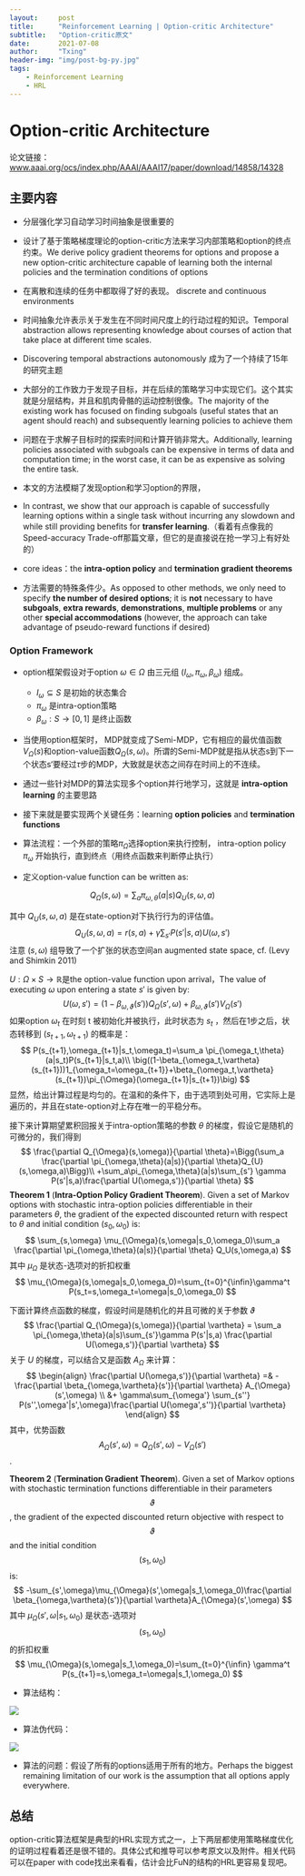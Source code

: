 ```yaml
---
layout:     post
title:      "Reinforcement Learning | Option-critic Architecture"
subtitle:   "Option-critic原文"
date:       2021-07-08
author:     "Txing"
header-img: "img/post-bg-py.jpg"
tags:
    - Reinforcement Learning
    - HRL
---
```


# Option-critic Architecture

论文链接：www.aaai.org/ocs/index.php/AAAI/AAAI17/paper/download/14858/14328

## 主要内容

- 分层强化学习自动学习时间抽象是很重要的
- 设计了基于策略梯度理论的option-critic方法来学习内部策略和option的终点约束。We derive policy gradient theorems for options and propose a new option-critic architecture capable of learning both the internal policies and the termination conditions of options
- 在离散和连续的任务中都取得了好的表现。 discrete and continuous environments
- 时间抽象允许表示关于发生在不同时间尺度上的行动过程的知识。Temporal abstraction allows representing knowledge about courses of action that take place at different time scales.

- Discovering temporal abstractions autonomously 成为了一个持续了15年的研究主题

- 大部分的工作致力于发现子目标，并在后续的策略学习中实现它们。这个其实就是分层结构，并且和肌肉骨骼的运动控制很像。The majority of the existing work has focused on finding subgoals (useful states that an agent should reach) and subsequently learning policies to achieve them
- 问题在于求解子目标时的探索时间和计算开销非常大。Additionally, learning policies associated with subgoals can be expensive in terms of data and computation time; in the worst case, it can be as expensive as solving the entire task.

- 本文的方法模糊了发现option和学习option的界限，
- In contrast, we show that our approach is capable of successfully learning options within a single task without incurring any slowdown and while still providing benefits for **transfer learning**.（看着有点像我的Speed-accuracy Trade-off那篇文章，但它的是直接说在抢一学习上有好处的）

- core ideas：the **intra-option policy** and **termination gradient theorems**

- 方法需要的特殊条件少。As opposed to other methods, we only need to specify **the number of desired options**; it is **not** necessary to have **subgoals**, **extra rewards**, **demonstrations**, **multiple problems** or any other **special accommodations** (however, the approach can take advantage of pseudo-reward functions if desired)

### Option Framework

- option框架假设对于option $\omega\in \Omega$ 由三元组 $(I_{\omega},\pi_{\omega},\beta_{\omega})$ 组成。
  - $I_{\omega} \subseteq S$ 是初始的状态集合
  - $\pi_{\omega}$ 是intra-option策略
  - $\beta_{\omega}:S\rightarrow[0,1]$ 是终止函数

- 当使用option框架时， MDP就变成了Semi-MDP，它有相应的最优值函数$V_{\Omega}(s)$和option-value函数$Q_{\Omega}(s,\omega)$。所谓的Semi-MDP就是指从状态s到下一个状态s‘要经过$\tau$步的MDP，大致就是状态之间存在时间上的不连续。
- 通过一些针对MDP的算法实现多个option并行地学习，这就是 **intra-option learning** 的主要思路
- 接下来就是要实现两个关键任务：learning **option policies** and **termination functions**
- 算法流程：一个外部的策略$\pi_{\Omega}$选择option来执行控制， intra-option policy $\pi_{\omega}$ 开始执行，直到终点（用终点函数来判断停止执行）
- 定义option-value function can be written as:

$$
Q_{\Omega}(s,\omega)=\sum_a \pi_{\omega,\theta}(a|s)Q_{U}(s,\omega,a)
$$

其中 $Q_{U}(s,\omega,a)$ 是在state-option对下执行行为的评估值。
$$
Q_{U}(s,\omega,a)=r(s,a)+\gamma\sum_{s'}P(s'|s,a)U(\omega,s')
$$
注意 $(s,\omega)$ 组导致了一个扩张的状态空间an augmented state space, cf. (Levy and Shimkin 2011)

$U:\Omega \times S\rightarrow \mathbb{R}$是the option-value function upon arrival，The value of executing $\omega$ upon entering a state $s'$ is given by:
$$
U(\omega,s')=(1-\beta_{\omega,\vartheta}(s'))Q_{\Omega}(s',\omega)+\beta_{\omega,\vartheta}(s')V_{\Omega}(s')
$$
如果option $\omega_t$ 在时刻 t 被初始化并被执行，此时状态为 $s_t$ ，然后在1步之后，状态转移到 $(s_{t+1},\omega_{t+1})$ 的概率是：
$$
P(s_{t+1},\omega_{t+1}|s_t,\omega_t)=\sum_a \pi_{\omega_t,\theta}(a|s_t)P(s_{t+1}|s_t,a)\\
\big((1-\beta_{\omega_t,\vartheta}(s_{t+1}))1_{\omega_t=\omega_{t+1}}+\beta_{\omega_t,\vartheta}(s_{t+1})\pi_{\Omega}(\omega_{t+1}|s_{t+1})\big)
$$
显然，给出计算过程是均匀的。在温和的条件下，由于选项到处可用，它实际上是遍历的，并且在state-option对上存在唯一的平稳分布。

接下来计算期望累积回报关于intra-option策略的参数 $\theta$ 的梯度，假设它是随机的可微分的，我们得到
$$
\frac{\partial Q_{\Omega}(s,\omega)}{\partial \theta}=\Bigg(\sum_a \frac{\partial \pi_{\omega,\theta}(a|s)}{\partial \theta}Q_{U}(s,\omega,a)\Bigg)\\
+\sum_a\pi_{\omega,\theta}(a|s)\sum_{s'} \gamma P(s'|s,a)\frac{\partial U(\omega,s')}{\partial \theta}
$$
**Theorem 1** (**Intra-Option Policy Gradient Theorem**). Given a set of Markov options with stochastic intra-option policies differentiable in their parameters $\theta$, the gradient of the expected discounted return with respect to $\theta$ and initial condition $(s_0,\omega_0)$ is:
$$
\sum_{s,\omega} \mu_{\Omega}(s,\omega|s_0,\omega_0)\sum_a \frac{\partial \pi_{\omega,\theta}(a|s)}{\partial \theta} Q_U(s,\omega,a)
$$
其中 $\mu_{\Omega}$ 是状态-选项对的折扣权重
$$
\mu_{\Omega}(s,\omega|s_0,\omega_0)=\sum_{t=0}^{\infin}\gamma^t P(s_t=s,\omega_t=\omega|s_0,\omega_0)
$$


下面计算终点函数的梯度，假设时间是随机化的并且可微的关于参数 $\vartheta$
$$
\frac{\partial Q_{\Omega}(s,\omega)}{\partial \vartheta} = \sum_a \pi_{\omega,\theta}(a|s)\sum_{s'}\gamma P(s'|s,a) \frac{\partial U(\omega,s')}{\partial \vartheta}
$$
关于 $U$ 的梯度，可以结合又是函数 $A_{\Omega}$ 来计算：
$$
\begin{align}
\frac{\partial U(\omega,s')}{\partial \vartheta} =& -\frac{\partial \beta_{\omega,\vartheta}(s')}{\partial \vartheta} A_{\Omega}(s',\omega) \\
&+ \gamma\sum_{\omega'} \sum_{s''} P(s'',\omega'|s',\omega)\frac{\partial U(\omega',s'')}{\partial \vartheta}
\end{align}
$$
其中，优势函数 $$A_{\Omega}(s',\omega)=Q_{\Omega}(s',\omega)-V_{\Omega}(s')$$.

**Theorem 2** (**Termination Gradient Theorem**). Given a set of Markov options with stochastic termination functions differentiable in their parameters $$\vartheta$$, the gradient of the expected discounted return objective with respect to $$\vartheta$$ and the initial condition $$(s_1, \omega_0)$$ is:
$$
-\sum_{s',\omega}\mu_{\Omega}(s',\omega|s_1,\omega_0)\frac{\partial \beta_{\omega,\vartheta}(s')}{\partial \vartheta}A_{\Omega}(s',\omega)
$$
其中 $\mu_{\Omega}(s',\omega|s_1,\omega_0)$ 是状态-选项对 $$(s_1,\omega_0)$$ 的折扣权重
$$
\mu_{\Omega}(s,\omega|s_1,\omega_0)=\sum_{t=0}^{\infin} \gamma^t P(s_{t+1}=s,\omega_t=\omega|s_1,\omega_0)
$$

- 算法结构：

![](https://gitee.com/txing-z/txing-casia.github.io/blob/master/img/20210709-1.png)

- 算法伪代码：

![](https://gitee.com/txing-z/txing-casia.github.io/blob/master/img/20210709-2.png)

- 算法的问题：假设了所有的options适用于所有的地方。Perhaps the biggest remaining limitation of our work is the assumption that all options apply everywhere. 

## 总结

option-critic算法框架是典型的HRL实现方式之一，上下两层都使用策略梯度优化的证明过程看着还是很不错的。具体公式和推导可以参考原文以及附件。相关代码可以在paper with code找出来看看，估计会比FuN的结构的HRL更容易复现吧。

